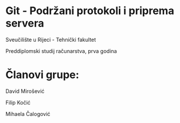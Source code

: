 # Git - Podržani protokoli i priprema servera

Sveučilište u Rijeci - Tehnički fakultet

Preddiplomski studij računarstva, prva godina

# Članovi grupe:

David Mirošević

Filip Kočić

Mihaela Čalogović

